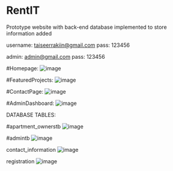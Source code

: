 # RentIT
Prototype website with back-end database implemented to store information added

username: taiseerrakiin@gmail.com
pass: 123456

admin: admin@gmail.com
pass: 123456


#Homepage:
![image](https://github.com/Taiseer517/RentIT/assets/127662532/6a68b516-eb3f-4ea7-9b73-734cb4b0af57)

#FeaturedProjects:
![image](https://github.com/Taiseer517/RentIT/assets/127662532/4b67341e-2fee-4500-a872-d85fd3fcb4fd)

#ContactPage:
![image](https://github.com/Taiseer517/RentIT/assets/127662532/f66193e3-99d9-4d5e-8bdd-239bd86f9743)

#AdminDashboard:
![image](https://github.com/Taiseer517/RentIT/assets/127662532/9c8da21c-783e-47e7-b332-d4c8ae3375b2)



DATABASE TABLES:

#apartment_ownerstb
![image](https://github.com/Taiseer517/RentIT/assets/127662532/bdc224fd-0e83-45b8-ad90-ddc078e14bd2)

#admintb
![image](https://github.com/Taiseer517/RentIT/assets/127662532/278f4fac-5f34-4db3-a51d-916b67f172a4)

contact_information
![image](https://github.com/Taiseer517/RentIT/assets/127662532/392945ef-254d-41f1-bd9f-f72cd5229db1)

registration
![image](https://github.com/Taiseer517/RentIT/assets/127662532/40fd52e4-24bd-4fab-99b6-edcd10999360)






